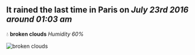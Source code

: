 ## It rained the last time in Paris on *July 23rd 2016 around 01:03 am*
💧  **broken clouds** *Humidity 60%*

![broken clouds](http://openweathermap.org/img/w/04n.png)
